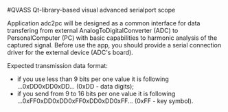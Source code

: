#QVASS
Qt-library-based visual advanced serialport scope

Application adc2pc will be designed as a common interface for data transfering from external AnalogToDigitalConverter (ADC) to PersonalComputer (PC) with basic capabilities to harmonic analysis of the captured signal. Before use the app, you should provide a serial connection driver for the external device (ADC's board).

Expected transmission data format:

- if you use less than 9 bits per one value it is following ...0xDD0xDD0xDD... (0xDD - data digits);
- if you send from 9 to 16 bits per one value it is following ...0xFF0xDD0xDD0xFF0xDD0xDD0xFF... (0xFF - key symbol). 

